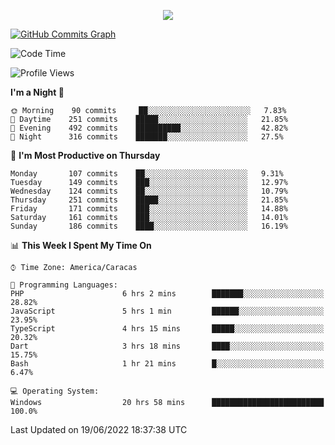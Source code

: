 <p align="center">
  <a href="http://www.github.com/thevacs">
    <img src="https://github-readme-streak-stats.herokuapp.com/?user=thevacs&stroke=ffffff&background=1c1917&ring=0891b2&fire=0891b2&currStreakNum=ffffff&currStreakLabel=0891b2&sideNums=ffffff&sideLabels=ffffff&dates=ffffff&hide_border=true" />
  </a>
  
  <a href="http://www.github.com/thevacs"><img src="https://activity-graph.herokuapp.com/graph?username=thevacs&bg_color=1c1917&color=ffffff&line=0891b2&point=ffffff&area_color=1c1917&area=true&hide_border=true&custom_title=GitHub%20Commits%20Graph" alt="GitHub Commits Graph" /></a>
  
  <!--START_SECTION:waka-->
![Code Time](http://img.shields.io/badge/Code%20Time-0%20secs-blue)

![Profile Views](http://img.shields.io/badge/Profile%20Views-6-blue)

**I'm a Night 🦉** 

```text
🌞 Morning    90 commits     ██░░░░░░░░░░░░░░░░░░░░░░░   7.83% 
🌆 Daytime    251 commits    █████░░░░░░░░░░░░░░░░░░░░   21.85% 
🌃 Evening    492 commits    ██████████░░░░░░░░░░░░░░░   42.82% 
🌙 Night      316 commits    ███████░░░░░░░░░░░░░░░░░░   27.5%

```
📅 **I'm Most Productive on Thursday** 

```text
Monday       107 commits    ██░░░░░░░░░░░░░░░░░░░░░░░   9.31% 
Tuesday      149 commits    ███░░░░░░░░░░░░░░░░░░░░░░   12.97% 
Wednesday    124 commits    ██░░░░░░░░░░░░░░░░░░░░░░░   10.79% 
Thursday     251 commits    █████░░░░░░░░░░░░░░░░░░░░   21.85% 
Friday       171 commits    ███░░░░░░░░░░░░░░░░░░░░░░   14.88% 
Saturday     161 commits    ███░░░░░░░░░░░░░░░░░░░░░░   14.01% 
Sunday       186 commits    ████░░░░░░░░░░░░░░░░░░░░░   16.19%

```


📊 **This Week I Spent My Time On** 

```text
⌚︎ Time Zone: America/Caracas

💬 Programming Languages: 
PHP                      6 hrs 2 mins        ███████░░░░░░░░░░░░░░░░░░   28.82% 
JavaScript               5 hrs 1 min         ██████░░░░░░░░░░░░░░░░░░░   23.95% 
TypeScript               4 hrs 15 mins       █████░░░░░░░░░░░░░░░░░░░░   20.32% 
Dart                     3 hrs 18 mins       ████░░░░░░░░░░░░░░░░░░░░░   15.75% 
Bash                     1 hr 21 mins        █░░░░░░░░░░░░░░░░░░░░░░░░   6.47%

💻 Operating System: 
Windows                  20 hrs 58 mins      █████████████████████████   100.0%

```


 Last Updated on 19/06/2022 18:37:38 UTC
<!--END_SECTION:waka-->
</p>
